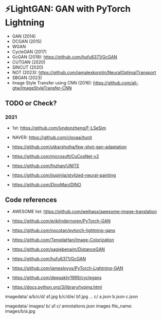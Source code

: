 # ⚡LightGAN: GAN with PyTorch Lightning

* GAN (2014)
* DCGAN (2015)
* WGAN
* CycleGAN (2017)
* GcGAN (2019): https://github.com/hufu6371/GcGAN
* CUTGAN (2020)
* SINCUT (2020)
* NOT (2023): https://github.com/iamalexkorotin/NeuralOptimalTransport
* SBGAN (2023)
* Image Style Transfer using CNN (2016): https://github.com/ali-gtw/ImageStyleTransfer-CNN

## TODO or Check?
### 2021
* 1st: https://github.com/lyndonzheng/F-LSeSim 
* NAVER: https://github.com/clovaai/tunit

* https://github.com/utkarshojha/few-shot-gan-adaptation
* https://github.com/microsoft/CoCosNet-v2
* https://github.com/fnzhan/UNITE
* https://github.com/jiupinjia/stylized-neural-painting
* https://github.com/DinoMan/DINO

## Code references
* AWESOME list: https://github.com/weihaox/awesome-image-translation
* https://github.com/eriklindernoren/PyTorch-GAN
* https://github.com/nocotan/pytorch-lightning-gans
* https://github.com/TengdaHan/Image-Colorization
* https://github.com/sagiebenaim/DistanceGAN
* https://github.com/hufu6371/GcGAN
* https://github.com/jamesloyys/PyTorch-Lightning-GAN
* https://github.com/deepakhr1999/cyclegans


* https://docs.python.org/3/library/typing.html

imagedata/
    a/b/c/d/
        a1.jpg
    b/c/d/e/
        b1.jpg
        ...
    c/
    a.json
    b.json
    c.json

imagedata/
    images/
        b/
          a1
        c/
    annotations.json
    images
     file_name: images/b/a.jpg